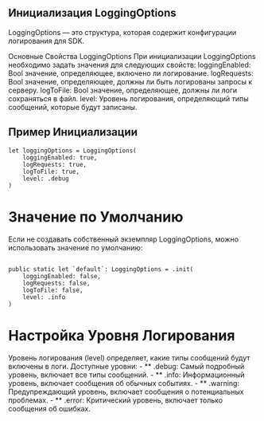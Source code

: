 ## Инициализация LoggingOptions

LoggingOptions — это структура, которая содержит конфигурации логирования для SDK.

Основные Свойства LoggingOptions
При инициализации LoggingOptions необходимо задать значения для следующих свойств:
loggingEnabled: Bool значение, определяющее, включено ли логирование.
logRequests: Bool значение, определяющее, должны ли быть логированы запросы к серверу.
logToFile: Bool значение, определяющее, должны ли логи сохраняться в файл.
level: Уровень логирования, определяющий типы сообщений, которые будут записаны.


## Пример Инициализации

```
let loggingOptions = LoggingOptions(
    loggingEnabled: true,
    logRequests: true,
    logToFile: true,
    level: .debug
)
```

# Значение по Умолчанию

Если не создавать собственный экземпляр LoggingOptions, можно использовать значение по умолчанию:

```

public static let `default`: LoggingOptions = .init(
    loggingEnabled: false,
    logRequests: false,
    logToFile: false,
    level: .info
)

```

# Настройка Уровня Логирования

Уровень логирования (level) определяет, какие типы сообщений будут включены в логи. Доступные уровни:
    - ** .debug: Самый подробный уровень, включает все типы сообщений.
    - ** .info: Информационный уровень, включает сообщения об обычных событиях.
    - ** .warning: Предупреждающий уровень, включает сообщения о потенциальных проблемах.
    - ** .error: Критический уровень, включает только сообщения об ошибках.
